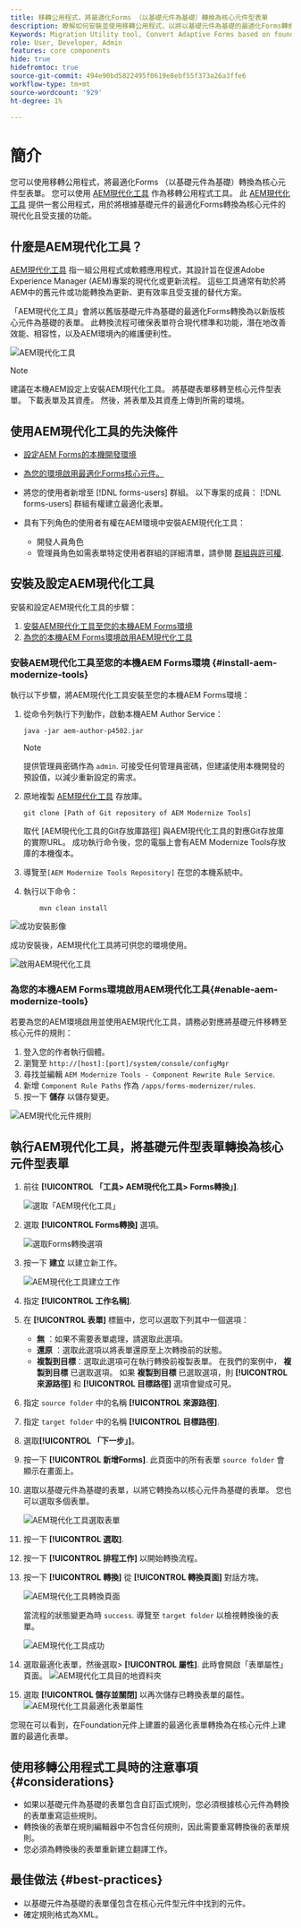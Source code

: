 ```yaml
---
title: 移轉公用程式，將最適化Forms （以基礎元件為基礎）轉換為核心元件型表單
description: 瞭解如何安裝並使用移轉公用程式，以將以基礎元件為基礎的最適化Forms轉換為以核心元件為基礎的表單。
Keywords: Migration Utility tool, Convert Adaptive Forms based on foundation components to core component based forms, Convert Foundation forms to Core components forms, Using Modernizer tool to convert Foundation Components to Core components in forms.
role: User, Developer, Admin
features: core components
hide: true
hidefromtoc: true
source-git-commit: 494e90bd5822495f0619e8ebf55f373a26a3ffe6
workflow-type: tm+mt
source-wordcount: '929'
ht-degree: 1%

---
```



# 簡介

您可以使用移轉公用程式，將最適化Forms （以基礎元件為基礎）轉換為核心元件型表單。 您可以使用 [AEM現代化工具](https://opensource.adobe.com/aem-modernize-tools/) 作為移轉公用程式工具。 此 [AEM現代化工具](https://opensource.adobe.com/aem-modernize-tools/) 提供一套公用程式，用於將根據基礎元件的最適化Forms轉換為核心元件的現代化且受支援的功能。

## 什麼是AEM現代化工具？

[AEM現代化工具](https://opensource.adobe.com/aem-modernize-tools/) 指一組公用程式或軟體應用程式，其設計旨在促進Adobe Experience Manager (AEM)專案的現代化或更新流程。 這些工具通常有助於將AEM中的舊元件或功能轉換為更新、更有效率且受支援的替代方案。

「AEM現代化工具」會將以舊版基礎元件為基礎的最適化Forms轉換為以新版核心元件為基礎的表單。 此轉換流程可確保表單符合現代標準和功能，潛在地改善效能、相容性，以及AEM環境內的維護便利性。

![AEM現代化工具](/help/forms/assets/aem-modernize-tools.png)

>[!NOTE]
> 
> 建議在本機AEM設定上安裝AEM現代化工具。 將基礎表單移轉至核心元件型表單。 下載表單及其資產。 然後，將表單及其資產上傳到所需的環境。

## 使用AEM現代化工具的先決條件

* [設定AEM Forms的本機開發環境](/help/forms/setup-local-development-environment.md)
* [為您的環境啟用最適化Forms核心元件。](/help/forms/enable-adaptive-forms-core-components.md)

* 將您的使用者新增至 [!DNL forms-users] 群組。 以下專案的成員： [!DNL forms-users] 群組有權建立最適化表單。

* 具有下列角色的使用者有權在AEM環境中安裝AEM現代化工具：
   * 開發人員角色
   * 管理員角色如需表單特定使用者群組的詳細清單，請參閱 [群組與許可權](forms-groups-privileges-tasks.md).

## 安裝及設定AEM現代化工具

安裝和設定AEM現代化工具的步驟：

1. [安裝AEM現代化工具至您的本機AEM Forms環境](#install-aem-modernize-tools)
2. [為您的本機AEM Forms環境啟用AEM現代化工具](#enable-aem-modernize-tools)

### 安裝AEM現代化工具至您的本機AEM Forms環境 {#install-aem-modernize-tools}

執行以下步驟，將AEM現代化工具安裝至您的本機AEM Forms環境：

1. 從命令列執行下列動作，啟動本機AEM Author Service：

   `java -jar aem-author-p4502.jar`

   >[!NOTE]
   >
   > 提供管理員密碼作為 `admin`. 可接受任何管理員密碼，但建議使用本機開發的預設值，以減少重新設定的需求。

1. 原地複製 [AEM現代化工具](https://git.corp.adobe.com/livecycle/forms-modernizer/tree/convertForms) 存放庫。

   ```Shell
   git clone [Path of Git repository of AEM Modernize Tools]
   ```
   取代 [AEM現代化工具的Git存放庫路徑] 與AEM現代化工具的對應Git存放庫的實際URL。
成功執行命令後，您的電腦上會有AEM Modernize Tools存放庫的本機復本。

1. 導覽至`[AEM Modernize Tools Repository]`  在您的本機系統中。
1. 執行以下命令：

   ```Shell
       mvn clean install 
   ```
![成功安裝影像](/help/forms/assets/aem-modernize-install-steps.png)

成功安裝後，AEM現代化工具將可供您的環境使用。

![啟用AEM現代化工具](/help/forms/assets/enable-aem-modernizer-tools.png)


### 為您的本機AEM Forms環境啟用AEM現代化工具{#enable-aem-modernize-tools}

若要為您的AEM環境啟用並使用AEM現代化工具，請務必對應將基礎元件移轉至核心元件的規則：

1. 登入您的作者執行個體。
1. 瀏覽至 `http://[host]:[port]/system/console/configMgr`
1. 尋找並編輯 `AEM Modernize Tools - Component Rewrite Rule Service`.
1. 新增 `Component Rule Paths` 作為 `/apps/forms-modernizer/rules`.
1. 按一下 **儲存** 以儲存變更。

![AEM現代化元件規則](/help/forms/assets/aem-modernize-tools-component-rule.png)

## 執行AEM現代化工具，將基礎元件型表單轉換為核心元件型表單

1. 前往 **[!UICONTROL 「工具> AEM現代化工具> Forms轉換」]**.

   ![選取「AEM現代化工具」](/help/forms/assets/aem-modernize-tools-select.png)

1. 選取 **[!UICONTROL Forms轉換]** 選項。

   ![選取Forms轉換選項](/help/forms/assets/aem-modernize-forms-conversion.png)

1. 按一下 **建立** 以建立新工作。

   ![AEM現代化工具建立工作](/help/forms/assets/aem-modernize-tools-create-job.png)

1. 指定 **[!UICONTROL 工作名稱]**.
1. 在 **[!UICONTROL 表單]** 標籤中，您可以選取下列其中一個選項：
   * **無** ：如果不需要表單處理，請選取此選項。
   * **還原** ：選取此選項以將表單還原至上次轉換前的狀態。
   * **複製到目標**：選取此選項可在執行轉換前複製表單。
在我們的案例中， **複製到目標** 已選取選項。 如果 **複製到目標** 已選取選項，則 **[!UICONTROL 來源路徑]** 和 **[!UICONTROL 目標路徑]** 選項會變成可見。

1. 指定 `source folder` 中的名稱 **[!UICONTROL 來源路徑]**.
1. 指定 `target folder` 中的名稱 **[!UICONTROL 目標路徑]**.
1. 選取&#x200B;**[!UICONTROL 「下一步」]**。
1. 按一下 **[!UICONTROL 新增Forms]**. 此頁面中的所有表單 `source folder` 會顯示在畫面上。
1. 選取以基礎元件為基礎的表單，以將它轉換為以核心元件為基礎的表單。 您也可以選取多個表單。

   ![AEM現代化工具選取表單](/help/forms/assets/aem-modernize-tools-select-form.png)

1. 按一下 **[!UICONTROL 選取]**.
1. 按一下 **[!UICONTROL 排程工作]** 以開始轉換流程。
1. 按一下 **[!UICONTROL 轉換]** 從 **[!UICONTROL 轉換頁面]** 對話方塊。

   ![AEM現代化工具轉換頁面](/help/forms/assets/aem-modernize-tools-convert-form.png)

   當流程的狀態變更為時 `success`. 導覽至 `target folder` 以檢視轉換後的表單。

   ![AEM現代化工具成功](/help/forms/assets/aem-modernize-tools-success.png)

1. 選取最適化表單，然後選取> **[!UICONTROL 屬性]**. 此時會開啟「表單屬性」頁面。
   ![AEM現代化工具目的地資料夾](/help/forms/assets/aem-modernize-tools-destination-folder.png)

1. 選取 **[!UICONTROL 儲存並關閉]** 以再次儲存已轉換表單的屬性。
   ![AEM現代化工具最適化表單屬性](/help/forms/assets/aem-modernize-tools-af-properties.png)

您現在可以看到，在Foundation元件上建置的最適化表單轉換為在核心元件上建置的最適化表單。

## 使用移轉公用程式工具時的注意事項 {#considerations}

* 如果以基礎元件為基礎的表單包含自訂函式規則，您必須根據核心元件為轉換的表單重寫這些規則。
* 轉換後的表單在規則編輯器中不包含任何規則，因此需要重寫轉換後的表單規則。
* 您必須為轉換後的表單重新建立翻譯工作。

## 最佳做法 {#best-practices}

* 以基礎元件為基礎的表單僅包含在核心元件型元件中找到的元件。
* 確定規則格式為XML。


